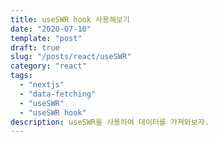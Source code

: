 ```yaml
---
title: useSWR hook 사용해보기
date: "2020-07-10"
template: "post"
draft: true
slug: "/posts/react/useSWR"
category: "react"
tags:
  - "nextjs"
  - "data-fetching"
  - "useSWR"
  - "useSWR hook"
description: useSWR을 사용하여 데이터를 가져와보자.
---
```

